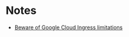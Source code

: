 # Notes
- [Beware of Google Cloud Ingress limitations](https://cloud.google.com/kubernetes-engine/docs/concepts/ingress#limitations)